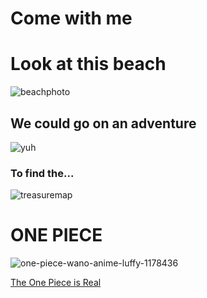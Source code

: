 <h1>Come with me</p>
<h1>Look at this beach  </h1>

![beachphoto](https://user-images.githubusercontent.com/114511578/193091791-2e1b499c-8c90-4021-94c9-49a3ddd5067a.png)

<h2>We could go on an adventure</h2>

![yuh](https://user-images.githubusercontent.com/114511578/193092547-31931b86-3a8f-49f9-a884-c0ea73b4c4be.jpg)

<h3>To find the...</h3>

![treasuremap](https://user-images.githubusercontent.com/114511578/193092789-50373d42-4803-480d-b43c-f05f0874a1da.png)

<h1>ONE PIECE</h1>

![one-piece-wano-anime-luffy-1178436](https://user-images.githubusercontent.com/114511578/193093056-37078621-e6a8-44a5-82c7-5a102568a518.jpg)

[The One Piece is Real](https://www.youtube.com/watch?v=gWo12TtN9Kk)
